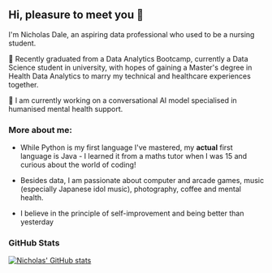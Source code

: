 ## Hi, pleasure to meet you 👋

I'm Nicholas Dale, an aspiring data professional who used to be a nursing student. 

🌱 Recently graduated from a Data Analytics Bootcamp, currently a Data Science student in university, with hopes of gaining a Master's degree in Health Data Analytics to marry my technical and healthcare experiences together. 

🔭 I am currently working on a conversational AI model specialised in humanised mental health support.

### More about me: 

- While Python is my first language I've mastered, my **actual** first language is Java - I learned it from a maths tutor when I was 15 and curious about the world of coding!

- Besides data, I am passionate about computer and arcade games, music (especially Japanese idol music), photography, coffee and mental health.

- I believe in the principle of self-improvement and being better than yesterday

### GitHub Stats

[![Nicholas' GitHub stats](https://github-readme-stats.vercel.app/api?username=falconpunch082)](https://github.com/anuraghazra/github-readme-stats)
